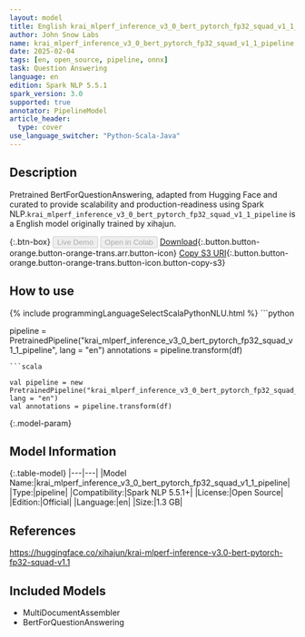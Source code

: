 ```yaml
---
layout: model
title: English krai_mlperf_inference_v3_0_bert_pytorch_fp32_squad_v1_1_pipeline pipeline BertForQuestionAnswering from xihajun
author: John Snow Labs
name: krai_mlperf_inference_v3_0_bert_pytorch_fp32_squad_v1_1_pipeline
date: 2025-02-04
tags: [en, open_source, pipeline, onnx]
task: Question Answering
language: en
edition: Spark NLP 5.5.1
spark_version: 3.0
supported: true
annotator: PipelineModel
article_header:
  type: cover
use_language_switcher: "Python-Scala-Java"
---
```


## Description

Pretrained BertForQuestionAnswering, adapted from Hugging Face and curated to provide scalability and production-readiness using Spark NLP.`krai_mlperf_inference_v3_0_bert_pytorch_fp32_squad_v1_1_pipeline` is a English model originally trained by xihajun.

{:.btn-box}
<button class="button button-orange" disabled>Live Demo</button>
<button class="button button-orange" disabled>Open in Colab</button>
[Download](https://s3.amazonaws.com/auxdata.johnsnowlabs.com/public/models/krai_mlperf_inference_v3_0_bert_pytorch_fp32_squad_v1_1_pipeline_en_5.5.1_3.0_1738668797292.zip){:.button.button-orange.button-orange-trans.arr.button-icon}
[Copy S3 URI](s3://auxdata.johnsnowlabs.com/public/models/krai_mlperf_inference_v3_0_bert_pytorch_fp32_squad_v1_1_pipeline_en_5.5.1_3.0_1738668797292.zip){:.button.button-orange.button-orange-trans.button-icon.button-copy-s3}

## How to use



<div class="tabs-box" markdown="1">
{% include programmingLanguageSelectScalaPythonNLU.html %}
```python

pipeline = PretrainedPipeline("krai_mlperf_inference_v3_0_bert_pytorch_fp32_squad_v1_1_pipeline", lang = "en")
annotations =  pipeline.transform(df)   

```
```scala

val pipeline = new PretrainedPipeline("krai_mlperf_inference_v3_0_bert_pytorch_fp32_squad_v1_1_pipeline", lang = "en")
val annotations = pipeline.transform(df)

```
</div>

{:.model-param}
## Model Information

{:.table-model}
|---|---|
|Model Name:|krai_mlperf_inference_v3_0_bert_pytorch_fp32_squad_v1_1_pipeline|
|Type:|pipeline|
|Compatibility:|Spark NLP 5.5.1+|
|License:|Open Source|
|Edition:|Official|
|Language:|en|
|Size:|1.3 GB|

## References

https://huggingface.co/xihajun/krai-mlperf-inference-v3.0-bert-pytorch-fp32-squad-v1.1

## Included Models

- MultiDocumentAssembler
- BertForQuestionAnswering